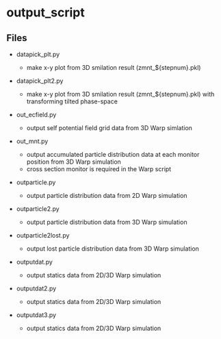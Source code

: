 # output_script

## Files 

- datapick_plt.py
     - make x-y plot from 3D smilation result (zmnt_${stepnum}.pkl)

- datapick_plt2.py
     - make x-y plot from 3D smilation result (zmnt_${stepnum}.pkl) with transforming tilted phase-space 

- out_ecfield.py
     - output self potential field grid data from 3D Warp simlation

- out_mnt.py
     - output accumulated particle distribution data at each monitor position from 3D Warp simulation 
     - cross section monitor is required in the Warp script

- outparticle.py
     - output particle distribution data from 2D Warp simulation

- outparticle2.py
     - output particle distribution data from 3D Warp simulation

- outparticle2lost.py
     - output lost particle distribution data from 3D Warp simulation

- outputdat.py
     - output statics data from 2D/3D Warp simulation

- outputdat2.py
     - output statics data from 2D/3D Warp simulation

- outputdat3.py
     - output statics data from 2D/3D Warp simulation

